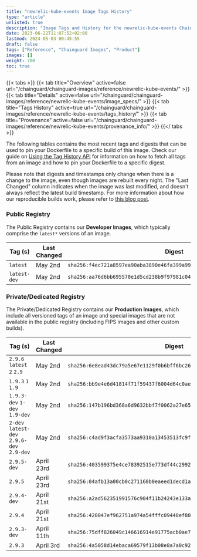 ```yaml
---
title: "newrelic-kube-events Image Tags History"
type: "article"
unlisted: true
description: "Image Tags and History for the newrelic-kube-events Chainguard Image"
date: 2023-06-22T11:07:52+02:00
lastmod: 2024-05-03 00:45:55
draft: false
tags: ["Reference", "Chainguard Images", "Product"]
images: []
weight: 700
toc: true
---
```


{{< tabs >}}
{{< tab title="Overview" active=false url="/chainguard/chainguard-images/reference/newrelic-kube-events/" >}}
{{< tab title="Details" active=false url="/chainguard/chainguard-images/reference/newrelic-kube-events/image_specs/" >}}
{{< tab title="Tags History" active=true url="/chainguard/chainguard-images/reference/newrelic-kube-events/tags_history/" >}}
{{< tab title="Provenance" active=false url="/chainguard/chainguard-images/reference/newrelic-kube-events/provenance_info/" >}}
{{</ tabs >}}

The following tables contains the most recent tags and digests that can be used to pin your Dockerfile to a specific build of this image. Check our guide on [Using the Tag History API](/chainguard/chainguard-images/using-the-tag-history-api/) for information on how to fetch all tags from an image and how to pin your Dockerfile to a specific digest.

Please note that digests and timestamps only change when there is a change to the image, even though images are rebuilt every night. The "Last Changed" column indicates when the image was last modified, and doesn't always reflect the latest build timestamp. For more information about how our reproducible builds work, please refer to [this blog post](https://www.chainguard.dev/unchained/reproducing-chainguards-reproducible-image-builds).

### Public Registry
The Public Registry contains our **Developer Images**, which typically comprise the `latest*` versions of an image.

| Tag (s)       | Last Changed | Digest                                                                    |
|---------------|--------------|---------------------------------------------------------------------------|
|  `latest`     | May 2nd      | `sha256:f4ec721a8597ea90aba3890e46fa399a99c8edce057cf9dc28c7b3d9239d752f` |
|  `latest-dev` | May 2nd      | `sha256:aa76d6bb695570e1d5cd238b9f97981c0464d38fb89edc7325f3d82a60b813f4` |


### Private/Dedicated Registry
The Private/Dedicated Registry contains our **Production Images**, which include all versioned tags of an image and special images that are not available in the public registry (including FIPS images and other custom builds).

| Tag (s)                                     | Last Changed | Digest                                                                    |
|---------------------------------------------|--------------|---------------------------------------------------------------------------|
|  `2.9.6` `latest` `2` `2.9`                 | May 2nd      | `sha256:6e8ead43dc79a5e67e1129f0b6bff6bc266b307d9ede6a37b94e3e303a646a98` |
|  `1.9.3` `1` `1.9`                          | May 2nd      | `sha256:bb9e4e6d41814f71f59437f6004d64c0ae5907aa1be41b6cc8d498ca47de5045` |
|  `1.9.3-dev` `1-dev` `1.9-dev`              | May 2nd      | `sha256:147b196bd368a6d9632bbf7f0062a27e65c3a4dd3d63900fa348a6deb2496e28` |
|  `2-dev` `latest-dev` `2.9.6-dev` `2.9-dev` | May 2nd      | `sha256:c4ad9f3acfa3573aa9310a13453513fc9fc2addbee812eb7bf689e5a278cd405` |
|  `2.9.5-dev`                                | April 23rd   | `sha256:403599375e4ce78392515e773df44c2992291d7f7a9ccf08ec60e3b91e196019` |
|  `2.9.5`                                    | April 23rd   | `sha256:04afb13a00cb0c271160b0eaeed1decd1a8786bdbbeeae2c3ce386e882f9deb6` |
|  `2.9.4-dev`                                | April 21st   | `sha256:a2ad562351991576c904f11b24243e133aa6be1be9a2d3884b5cad021a2e0281` |
|  `2.9.4`                                    | April 21st   | `sha256:420047ef962751a974a54fffc09448ef80c778a26207963ab9c3ac480559058d` |
|  `2.9.3-dev`                                | April 11th   | `sha256:75dff826049c146616914e91775acb0ae723c851ecd28590277b979b39b01ebe` |
|  `2.9.3`                                    | April 3rd    | `sha256:4a5058d14ebaca69579f13b08e8a7a0c922f2e03f842ae080039f1a65a9f1e7f` |

